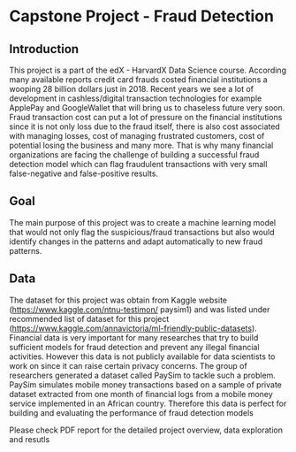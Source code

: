 # Capstone Project - Fraud Detection

## Introduction

This project is a part of the edX - HarvardX Data Science course. According many available reports credit card frauds costed financial institutions a wooping 28 billion dollars just in 2018. Recent years we see a lot of development in cashless/digital transaction technologies for example ApplePay and GoogleWallet that will bring us to chaseless future very soon. Fraud transaction cost can put a lot of pressure on the financial institutions since it is not only loss due to the fraud itself, there is also cost associated with managing losses, cost of managing frustrated customers, cost of potential losing the business and many more. That is why many financial organizations are facing the challenge of building a successful fraud detection model which can flag fraudulent transactions with very small false-negative and false-positive results.

## Goal

The main purpose of this project was to create a machine learning model that would not only flag the suspicious/fraud transactions but also would identify changes in the patterns and adapt automatically to new fraud patterns.

## Data

The dataset for this project was obtain from Kaggle website (https://www.kaggle.com/ntnu-testimon/ paysim1) and was listed under recommended list of dataset for this project (https://www.kaggle.com/annavictoria/ml-friendly-public-datasets). Financial data is very important for many researches that try to build sufficient models for fraud detection and prevent any illegal financial activities. However this data is not publicly available for data scientists to work on since it can raise certain privacy concerns. The group of researchers generated a dataset called PaySim to tackle such a problem. PaySim simulates mobile money transactions based on a sample of private dataset extracted from one month of financial logs from a mobile money service implemented in an African country. Therefore this data is perfect for building and evaluating the performance of fraud detection models

Please check PDF report for the detailed project overview, data exploration and resutls
